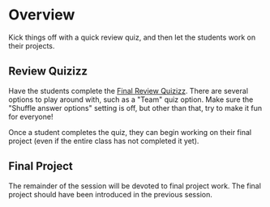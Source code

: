 # Overview
Kick things off with a quick review quiz, and then let the students work on their projects.

## Review Quizizz
Have the students complete the [Final Review Quizizz](https://quizizz.com/admin/quiz/5f4e2c1292683d001caeda01/c-final-review). There are several options to play around with, such as a "Team" quiz option. Make sure the "Shuffle answer options" setting is off, but other than that, try to make it fun for everyone!

Once a student completes the quiz, they can begin working on their final project (even if the entire class has not completed it yet).

## Final Project
The remainder of the session will be devoted to final project work. The final project should have been introduced in the previous session.